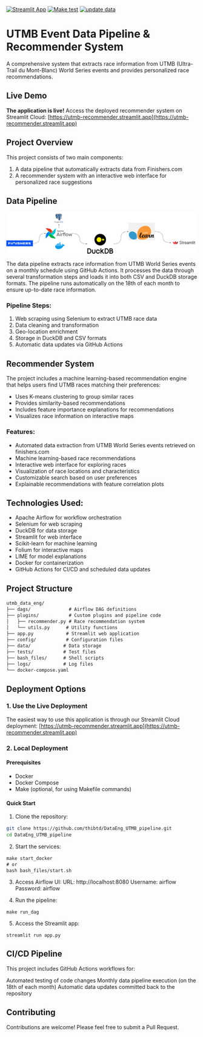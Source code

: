 [![Streamlit App](https://static.streamlit.io/badges/streamlit_badge_black_white.svg)](https://utmb-recommender.streamlit.app) [![Make test](https://github.com/thibtd/DataEng_UTMB_pipeline/actions/workflows/main.yml/badge.svg)](https://github.com/thibtd/DataEng_UTMB_pipeline/actions/workflows/main.yml) [![update data](https://github.com/thibtd/DataEng_UTMB_pipeline/actions/workflows/dataPipeline.yml/badge.svg)](https://github.com/thibtd/DataEng_UTMB_pipeline/actions/workflows/dataPipeline.yml)

# UTMB Event Data Pipeline & Recommender System

A comprehensive system that extracts race information from UTMB (Ultra-Trail du Mont-Blanc) World Series events and provides personalized race recommendations.

## Live Demo

**The application is live!** Access the deployed recommender system on Streamlit Cloud:
[https://utmb-recommender.streamlit.app](https://utmb-recommender.streamlit.app)

## Project Overview

This project consists of two main components:
1. A data pipeline that automatically extracts data from Finishers.com
2. A recommender system with an interactive web interface for personalized race suggestions

## Data Pipeline

![Data Pipeline Schema](assets/schema.png)

The data pipeline extracts race information from UTMB World Series events on a monthly schedule using GitHub Actions. It processes the data through several transformation steps and loads it into both CSV and DuckDB storage formats. The pipeline runs automatically on the 18th of each month to ensure up-to-date race information.

### Pipeline Steps:
1. Web scraping using Selenium to extract UTMB race data
2. Data cleaning and transformation
3. Geo-location enrichment
4. Storage in DuckDB and CSV formats
5. Automatic data updates via GitHub Actions

## Recommender System

The project includes a machine learning-based recommendation engine that helps users find UTMB races matching their preferences:

- Uses K-means clustering to group similar races
- Provides similarity-based recommendations
- Includes feature importance explanations for recommendations
- Visualizes race information on interactive maps

### Features:
- Automated data extraction from UTMB World Series events retrieved on finishers.com
- Machine learning-based race recommendations
- Interactive web interface for exploring races
- Visualization of race locations and characteristics
- Customizable search based on user preferences
- Explainable recommendations with feature correlation plots

## Technologies Used:
- Apache Airflow for workflow orchestration
- Selenium for web scraping
- DuckDB for data storage
- Streamlit for web interface
- Scikit-learn for machine learning
- Folium for interactive maps
- LIME for model explanations
- Docker for containerization
- GitHub Actions for CI/CD and scheduled data updates

## Project Structure
```
utmb_data_eng/
├── dags/              # Airflow DAG definitions
├── plugins/           # Custom plugins and pipeline code
│   ├── recommender.py # Race recommendation system
│   └── utils.py      # Utility functions
├── app.py            # Streamlit web application
├── config/           # Configuration files
├── data/            # Data storage
├── tests/           # Test files
├── bash_files/      # Shell scripts
├── logs/            # Log files
└── docker-compose.yaml
```

## Deployment Options

### 1. Use the Live Deployment

The easiest way to use this application is through our Streamlit Cloud deployment:
[https://utmb-recommender.streamlit.app](https://utmb-recommender.streamlit.app)

### 2. Local Deployment

#### Prerequisites

- Docker
- Docker Compose
- Make (optional, for using Makefile commands)

#### Quick Start

1. Clone the repository:
```bash
git clone https://github.com/thibtd/DataEng_UTMB_pipeline.git
cd DataEng_UTMB_pipeline
```
2. Start the services:
```
make start_docker
# or
bash bash_files/start.sh
```
3. Access Airflow UI:
URL: http://localhost:8080
Username: airflow
Password: airflow

4. Run the pipeline:
``` 
make run_dag 
```
5. Access the Streamlit app:
```
streamlit run app.py 
```

## CI/CD Pipeline
This project includes GitHub Actions workflows for:

Automated testing of code changes
Monthly data pipeline execution (on the 18th of each month)
Automatic data updates committed back to the repository

## Contributing
Contributions are welcome! Please feel free to submit a Pull Request.

